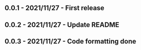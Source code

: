 ## 0.0.1 - 2021/11/27 - First release
## 0.0.2 - 2021/11/27 - Update README
## 0.0.3 - 2021/11/27 - Code formatting done



